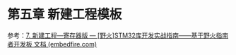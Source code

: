 # 第五章 新建工程模板

参考：[7. 新建工程—寄存器版 — [野火]STM32库开发实战指南——基于野火指南者开发板 文档 (embedfire.com)](https://doc.embedfire.com/mcu/stm32/f103zhinanzhe/std/zh/latest/book/Newproject_register.html)


